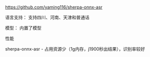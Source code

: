 https://github.com/yaming116/sherpa-onnx-asr


语言支持： 支持四川、河南、天津和普通话

模型： 内置了模型

性能

sherpa-onnx-asr - 占用资源少（1g内存，j1900秒出结果），识别率较好